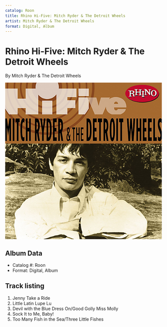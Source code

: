 ```yaml
---
catalog: Roon
title: Rhino Hi-Five: Mitch Ryder & The Detroit Wheels
artist: Mitch Ryder & The Detroit Wheels
format: Digital, Album
---
```


# Rhino Hi-Five: Mitch Ryder & The Detroit Wheels

By Mitch Ryder & The Detroit Wheels

![](../../assets/albumcovers/Mitch_Ryder_and_The_Detroit_Wheels-Rhino_Hi-Five-_Mitch_Ryder_and_The_Detroit_Wheels.png)

## Album Data

- Catalog #: Roon
- Format: Digital, Album


## Track listing


1. Jenny Take a Ride
2. Little Latin Lupe Lu
3. Devil with the Blue Dress On/Good Golly Miss Molly
4. Sock It to Me, Baby!
5. Too Many Fish in the Sea/Three Little Fishes

